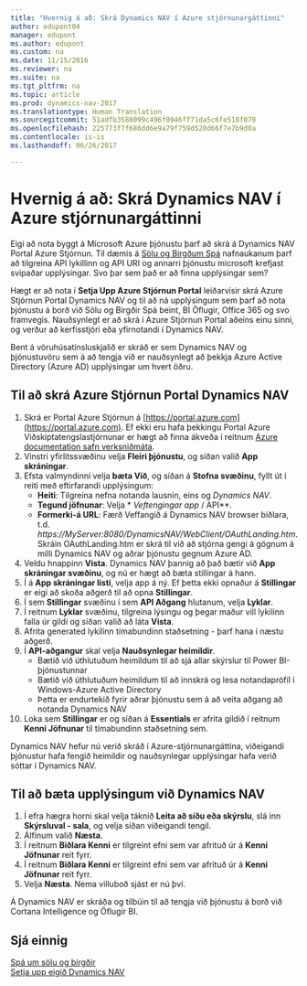 ```yaml
---
title: "Hvernig á að: Skrá Dynamics NAV í Azure stjórnunargáttinni"
author: edupont04
manager: edupont
ms.author: edupont
ms.custom: na
ms.date: 11/15/2016
ms.reviewer: na
ms.suite: na
ms.tgt_pltfrm: na
ms.topic: article
ms.prod: dynamics-nav-2017
ms.translationtype: Human Translation
ms.sourcegitcommit: 51adfb3588099c496f0946ff71da5c6fe518f070
ms.openlocfilehash: 225773f7f686dd6e9a79f759d520d66f7e7b9d0a
ms.contentlocale: is-is
ms.lasthandoff: 06/26/2017

---
```

# <a name="how-to-register-dynamics-nav-in-the-azure-management-portal"></a>Hvernig á að: Skrá Dynamics NAV í Azure stjórnunargáttinni
Eigi að nota byggt á Microsoft Azure þjónustu þarf að skrá á Dynamics NAV Portal Azure Stjórnun. Til dæmis á [Sölu og Birgðum Spá](ui-extensions-sales-forecast.md) nafnaukanum þarf að tilgreina API lykillinn og API URI og annarri þjónustu microsoft krefjast svipaðar upplýsingar. Svo þar sem það er að finna upplýsingar sem?

Hægt er að nota í **Setja Upp Azure Stjórnun Portal** leiðarvísir skrá Azure Stjórnun Portal Dynamics NAV og til að ná upplýsingum sem þarf að nota þjónustu á borð við Sölu og Birgðir Spá beint, BI Öflugir, Office 365 og svo framvegis. Nauðsynlegt er að skrá í Azure Stjórnun Portal aðeins einu sinni, og verður að kerfisstjóri eða yfirnotandi í Dynamics NAV.

Bent á vöruhúsatínsluskjalið er skráð er sem Dynamics NAV og þjónustuvöru sem á að tengja við er nauðsynlegt að þekkja Azure Active Directory (Azure AD) upplýsingar um hvert öðru.

## <a name="to-register-dynamics-nav-in-the-azure-management-portal"></a>Til að skrá Azure Stjórnun Portal Dynamics NAV
1. Skrá er Portal Azure Stjórnun á [https://portal.azure.com](https://portal.azure.com).
    Ef ekki eru hafa þekkingu Portal Azure Viðskiptatengslastjórnunar er hægt að finna ákveða í reitnum [Azure documentation safn verksniðmáta](https://azure.microsoft.com/en-us/documentation/articles).
2. Vinstri yfirlitssvæðinu velja **Fleiri þjónustu**, og síðan valið **App skráningar**.
3. Efsta valmyndinni velja **bæta Við**, og síðan á **Stofna svæðinu**, fyllt út í reiti með eftirfarandi upplýsingum:
    - **Heiti**: Tilgreina nefna notanda lausnin, eins og *Dynamics NAV*.
    - **Tegund jöfnunar**: Velja * *Veftengingar app* / API**.
    - **Formerki-á URL**: Færð Veffangið á Dynamics NAV browser biðlara, t.d. *https://MyServer:8080/DynamicsNAV/WebClient/OAuthLanding.htm*.
        Skráin OAuthLanding.htm er skrá til við að stjórna gengi á gögnum á milli Dynamics NAV og aðrar þjónustu gegnum Azure AD.
4. Veldu hnappinn **Vista**.
    Dynamics NAV þannig að það bætir við **App skráningar svæðinu**, og nú er hægt að bæta stillingar á hann.
5. Í á **App skráningar listi**, velja app á ný. Ef þetta ekki opnaður á **Stillingar** er eigi að skoða aðgerð til að opna **Stillingar**.
6. Í sem **Stillingar** svæðinu í sem **API Aðgang** hlutanum, velja **Lyklar**.
7. Í reitnum **Lyklar** svæðinu, tilgreina lýsingu og þegar maður vill lykilinn falla úr gildi og síðan valið að láta **Vista**.
8. Afrita generated lykilinn tímabundinn staðsetning - þarf hana í næstu aðgerð.
9. Í **API-aðgangur** skal velja **Nauðsynlegar heimildir**.
    - Bætið við úthlutuðum heimildum til að sjá allar skýrslur til Power BI-þjónustunnar
    - Bætið við úthlutuðum heimildum til að innskrá og lesa notandaprófíl í Windows-Azure Active Directory
    - Þetta er endurtekið fyrir aðrar þjónustu sem á að veita aðgang að notanda Dynamics NAV
10. Loka sem **Stillingar** er og síðan á **Essentials** er afrita gildið í reitnum **Kenni Jöfnunar** til tímabundinn staðsetning sem.

Dynamics NAV hefur nú verið skráð í Azure-stjórnunargáttina, viðeigandi þjónustur hafa fengið heimildir og nauðsynlegar upplýsingar hafa verið sóttar í Dynamics NAV.  

## <a name="to-add-the-information-to-dynamics-nav"></a>Til að bæta upplýsingum við Dynamics NAV
1. Í efra hægra horni skal velja táknið **Leita að síðu eða skýrslu**, slá inn **Skýrsluval - sala**, og velja síðan viðeigandi tengil.
2. Álfinum valið **Næsta**.
3. Í reitnum **Biðlara Kenni** er tilgreint efni sem var afrituð úr á **Kenni Jöfnunar** reit fyrr.
4. Í reitnum **Biðlara Kenni** er tilgreint efni sem var afrituð úr á **Kenni Jöfnunar** reit fyrr.
5. Velja **Næsta**. Nema villuboð sjást er nú því.

Á Dynamics NAV er skráða og tilbúin til að tengja við þjónustu á borð við Cortana Intelligence og Öflugir BI.

## <a name="see-also"></a>Sjá einnig
[Spá um sölu og birgðir](ui-extensions-sales-forecast.md)  
[Setja upp eigið Dynamics NAV](setup.md)  

